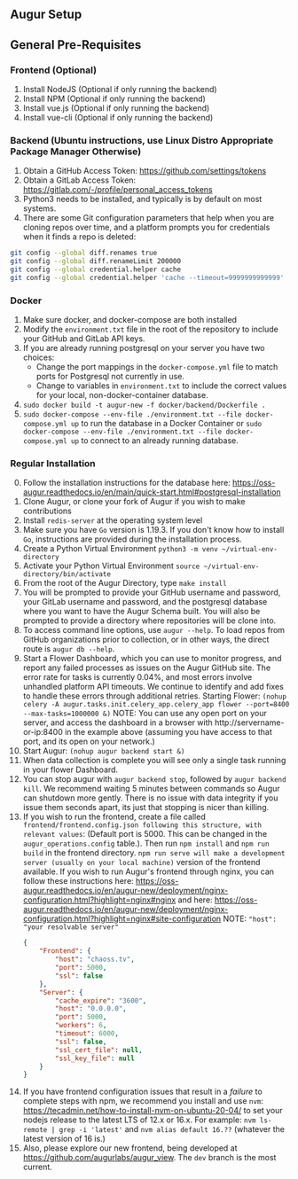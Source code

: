 ## Augur Setup

## General Pre-Requisites
### Frontend (Optional)
1. Install NodeJS (Optional if only running the backend)
2. Install NPM (Optional if only running the backend)
3. Install vue.js (Optional if only running the backend)
4. Install vue-cli (Optional if only running the backend)

### Backend (Ubuntu instructions, use Linux Distro Appropriate Package Manager Otherwise)
1. Obtain a GitHub Access Token: https://github.com/settings/tokens
2. Obtain a GitLab Access Token: https://gitlab.com/-/profile/personal_access_tokens
3. Python3 needs to be installed, and typically is by default on most systems. 
4. There are some Git configuration parameters that help when you are cloning repos over time, and a platform prompts you for credentials when it finds a repo is deleted:
```bash 
git config --global diff.renames true
git config --global diff.renameLimit 200000
git config --global credential.helper cache
git config --global credential.helper 'cache --timeout=9999999999999'
```


### Docker
1. Make sure docker, and docker-compose are both installed
2. Modify the `environment.txt` file in the root of the repository to include your GitHub and GitLab API keys.
3. If you are already running postgresql on your server you have two choices: 
   - Change the port mappings in the `docker-compose.yml` file to match ports for Postgresql not currently in use.
   - Change to variables in `environment.txt` to include the correct values for your local, non-docker-container database.
4. `sudo docker build -t augur-new -f docker/backend/Dockerfile .`
5. `sudo docker-compose --env-file ./environment.txt --file docker-compose.yml up` to run the database in a Docker Container or 
   `sudo docker-compose --env-file ./environment.txt --file docker-compose.yml up` to connect to an already running database. 
### Regular Installation
0. Follow the installation instructions for the database here: https://oss-augur.readthedocs.io/en/main/quick-start.html#postgresql-installation
1. Clone Augur, or clone your fork of Augur if you wish to make contributions
2. Install `redis-server` at the operating system level
3. Make sure you have `Go` version is 1.19.3. If you don't know how to install `Go`, instructions are provided during the installation process.
4. Create a Python Virtual Environment `python3 -m venv ~/virtual-env-directory`
5. Activate your Python Virtual Environment `source ~/virtual-env-directory/bin/activate`
6. From the root of the Augur Directory, type `make install`
7. You will be prompted to provide your GitHub username and password, your GitLab username and password, and the postgresql database where you want to have the Augur Schema built. You will also be prompted to provide a directory where repositories will be clone into. 
8. To access command line options, use `augur --help`. To load repos from GitHub organizations prior to collection, or in other ways, the direct route is `augur db --help`. 
9. Start a Flower Dashboard, which you can use to monitor progress, and report any failed processes as issues on the Augur GitHub site. The error rate for tasks is currently 0.04%, and most errors involve unhandled platform API timeouts. We continue to identify and add fixes to handle these errors through additional retries. Starting Flower: `(nohup celery -A augur.tasks.init.celery_app.celery_app flower --port=8400 --max-tasks=1000000 &)` NOTE: You can use any open port on your server, and access the dashboard in a browser with http://servername-or-ip:8400 in the example above (assuming you have access to that port, and its open on your network.)
10. Start Augur: `(nohup augur backend start &)`
11. When data collection is complete you will see only a single task running in your flower Dashboard.
12. You can stop augur with `augur backend stop`, followed by `augur backend kill`. We recommend waiting 5 minutes between commands so Augur can shutdown more gently. There is no issue with data integrity if you issue them seconds apart, its just that stopping is nicer than killing. 
13. If you wish to run the frontend, create a file called `frontend/frontend.config.json following this structure, with relevant values`: (Default port is 5000. This can be changed in the `augur_operations.config` table.). Then run `npm install` and `npm run build` in the frontend directory. `npm run serve will make a development server (usually on your local machine)` version of the frontend available. If you wish to run Augur's frontend through nginx, you can follow these instructions here: https://oss-augur.readthedocs.io/en/augur-new/deployment/nginx-configuration.html?highlight=nginx#nginx and here: https://oss-augur.readthedocs.io/en/augur-new/deployment/nginx-configuration.html?highlight=nginx#site-configuration 
NOTE: `"host": "your resolvable server"`
    ```json
    {
        "Frontend": {
            "host": "chaoss.tv",
            "port": 5000,
            "ssl": false
        },
        "Server": {
            "cache_expire": "3600",
            "host": "0.0.0.0",
            "port": 5000,
            "workers": 6,
            "timeout": 6000,
            "ssl": false,
            "ssl_cert_file": null,
            "ssl_key_file": null
        }
    }
    ```
14. If you have frontend configuration issues that result in a *failure* to complete steps with npm, we recommend you install and use `nvm`: https://tecadmin.net/how-to-install-nvm-on-ubuntu-20-04/ to set your nodejs release to the latest LTS of 12.x or 16.x. For example: `nvm ls-remote | grep -i 'latest'` and `nvm alias default 16.??` (whatever the latest version of 16 is.)
15. Also, please explore our new frontend, being developed at https://github.com/augurlabs/augur_view. The `dev` branch is the most current. 
